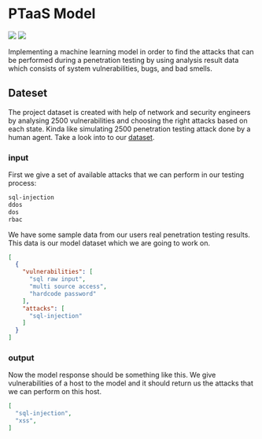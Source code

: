 # PTaaS Model

![](https://img.shields.io/badge/Language-Python-blue)
![](https://img.shields.io/badge/Context-ML-blue)

Implementing a machine learning model in order to find the attacks
that can be performed during a penetration testing by using analysis result data
which consists of system vulnerabilities, bugs, and bad smells.

## Dateset

The project dataset is created with help of network and security engineers by analysing 2500
vulnerabilities and choosing the right attacks based on each state. Kinda like simulating 2500
penetration testing attack done by a human agent. Take a look into to our [dataset](./dataset/README.md).

### input

First we give a set of available attacks that we can perform in our testing process:

```txt
sql-injection
ddos
dos
rbac
```

We have some sample data from our users real penetration testing results. This data is our
model dataset which we are going to work on.

```json
[
  {
    "vulnerabilities": [
      "sql raw input",
      "multi source access",
      "hardcode password"
    ],
    "attacks": [
      "sql-injection"
    ]
  }
]
```

### output

Now the model response should be something like this. We give vulnerabilities of a host to the model and
it should return us the attacks that we can perform on this host.

```json
[
  "sql-injection",
  "xss",
]
```
